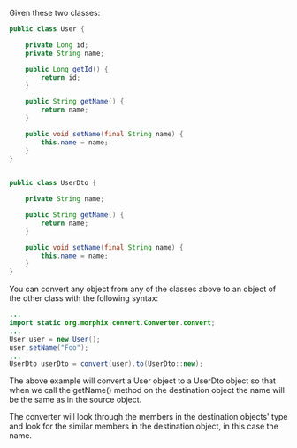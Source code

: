 
Given these two classes:

```java
public class User {

    private Long id;
	private String name;

	public Long getId() {
	    return id;
	}

	public String getName() {
		return name;
	}

	public void setName(final String name) {
		this.name = name;
	}
}

	
public class UserDto {

	private String name;

	public String getName() {
		return name;
	}

	public void setName(final String name) {
		this.name = name;
	}
}
```

You can convert any object from any of the classes above to an object of the other class with the following syntax:

```java
...
import static org.morphix.convert.Converter.convert;
...
User user = new User();
user.setName("Foo");
...
UserDto userDto = convert(user).to(UserDto::new);
```
The above example will convert a User object to a UserDto object so that when we call the getName() method on the destination object the name will be the same as in the source object.

The converter will look through the members in the destination objects' type and look for the similar members in the destination object, in this case the name. 